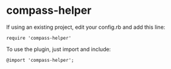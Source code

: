 compass-helper
==============

If using an existing project, edit your config.rb and add this line:

```
require 'compass-helper'
```

To use the plugin, just import and include:

```
@import 'compass-helper';
```

